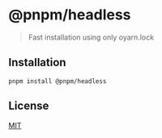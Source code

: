 # @pnpm/headless

> Fast installation using only oyarn.lock

## Installation

```
pnpm install @pnpm/headless
```

## License

[MIT](LICENSE)
